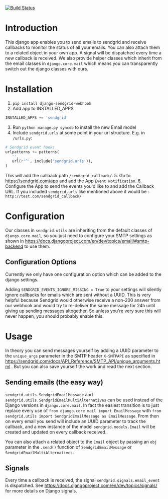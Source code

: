 [![Build Status](https://api.travis-ci.org/resmio/django-sendgrid.png)](https://travis-ci.org/resmio/django-sendgrid)

Introduction
============

This django app enables you to send emails to sendgrid and receive callbacks to monitor the status of all your emails. 
You can also attach them to a related object in your own app. A signal will be dispatched every time a new callback is
received. We also provide helper classes which inherit from the email classes in `django.core.mail` which means you can
transparently switch out the django classes with ours. 

Installation
============

1. `pip install django-sendgrid-webhook`
2. Add app to INSTALLED_APPS 

 ```python
 INSTALLED_APPS += 'sendgrid'
 ```
3. Run `python manage.py syncdb` to install the new Email model
4. Include `sendgrid.urls` at some point in your url structure. E.g. in `/urls.py`:

 ```python
 # Sendgrid event hooks
 urlpatterns += patterns(
    '',
    url(r'^', include('sendgrid.urls')),
 )
 ```
 
 This will add the callback path `/sendgrid_callback/`.
5. Go to https://sendgrid.com/app and add the App `Event Notification`.
6. Configure the App to send the events you'd like to and add the Callback URL. If you included `sendgrid.urls` like 
 mentioned above it would be : `http://test.com/sendgrid_callback/`

Configuration
=============

Our classes in `sendgrid.utils` are inheriting from the default classes of `django.core.mail`, so you just need to 
configure your SMTP settings as shown in https://docs.djangoproject.com/en/dev/topics/email/#smtp-backend to use them. 

Configuration Options
---------------------

Currently we only have one configuration option which can be added to the django settings.

Adding `SENDGRID_EVENTS_IGNORE_MISSING = True` to your settings will silently ignore callbacks for emails which are 
sent without a UUID. This is very helpful because Sendgrid would otherwise receive a non-200 answer from our webhook
and would try to re-deliver the same message for 24h until giving up sending messages altogether. So unless you're 
very sure this will never happen, you should probably enable this.

Usage
=====

In theory you can send messages yourself by adding a UUID parameter to the `unique_args` parameter in the SMTP header 
`X-SMTPAPI` as specified in https://sendgrid.com/docs/API_Reference/SMTP_API/unique_arguments.html . But you can also 
save yourself the work and read the next section.

Sending emails (the easy way)
-----------------------------

`sendgrid.utils.SendgridEmailMessage` and `sendgrid.utils.SendgridEmailMultiAlternatives` can be used instead of the
Django versions in `django.core.mail`. In fact the easiest transition is to just replace every use of 
`from django.core.mail import EmailMessage` with `from sendgrid.utils import SendgridEmailMessage as EmailMessage`.
From then on every email you send will include an UUID parameter to track the callback, and a new instance of the 
model `sendgrid.models.Email` will be created and updated on every callback received.

You can also attach a related object to the `Email` object by passing an `obj` parameter in the `.send()` function of
`SendgridEmailMessage` or `SendgridEmailMultiAlternatives`.

Signals
-------

Every time a callback is received, the signal `sendgrid.signals.email_event` is dispatched. See 
https://docs.djangoproject.com/en/dev/topics/signals/ for more details on Django signals.
